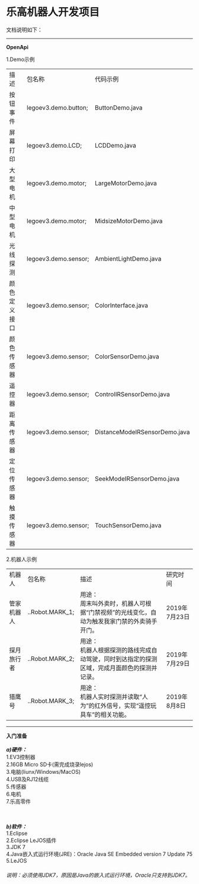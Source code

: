# 乐高机器人开发项目

文档说明如下：

----

<b>OpenApi</b> <br>

1.Demo示例

<table >

<tr>
<td>描述</td>
<td>包名称</td>
<td>代码示例</td>
</tr>

<tr>
<td>按钮事件</td>
<td>legoev3.demo.button;</td>
<td>ButtonDemo.java</td>
</tr>

<tr>
<td>屏幕打印</td>
<td>legoev3.demo.LCD;</td>
<td>LCDDemo.java</td>
</tr>

<tr>
<td>大型电机</td>
<td>legoev3.demo.motor;</td>
<td>LargeMotorDemo.java</td>
</tr>

<tr>
<td>中型电机</td>
<td>legoev3.demo.motor;</td>
<td>MidsizeMotorDemo.java</td>
</tr>

<tr>
<td>光线探测</td>
<td>legoev3.demo.sensor;</td>
<td>AmbientLightDemo.java</td>
</tr>

<tr>
<td>颜色定义接口</td>
<td>legoev3.demo.sensor;</td>
<td>ColorInterface.java</td>
</tr>

<tr>
<td>颜色传感器</td>
<td>legoev3.demo.sensor;</td>
<td>ColorSensorDemo.java</td>
</tr>

<tr>
<td>遥控器</td>
<td>legoev3.demo.sensor;</td>
<td>ControlIRSensorDemo.java</td>
</tr>

<tr>
<td>距离传感器</td>
<td>legoev3.demo.sensor;</td>
<td>DistanceModeIRSensorDemo.java</td>
</tr>

<tr>
<td>定位传感器</td>
<td>legoev3.demo.sensor;</td>
<td>SeekModeIRSensorDemo.java</td>
</tr>

<tr>
<td>触摸传感器</td>
<td>legoev3.demo.sensor;</td>
<td>TouchSensorDemo.java</td>
</tr>

</table>

2.机器人示例

<table>
<tr>
<td>机器人</td>
<td>包名称</td>
<td>描述</td>
<td>研究时间</td>
</tr>

<tr>
<td>管家机器人</td>
<td>..Robot.MARK_1;</td>
<td>
用途：<br>
周末叫外卖时，机器人可根据“门禁视频”的光线变化，自动为触发我家门禁的外卖骑手开门。
</td>
<td>2019年7月23日</td>
</tr>

<tr>
<td>探月旅行者</td>
<td>..Robot.MARK_2;</td>
<td>
用途：<br>
机器人根据探测的路线完成自动驾驶，同时到达指定的探测区域，完成月面颜色的探测并记录。
</td>
<td>2019年7月29日</td>
</tr>

<tr>
<td>猎鹰号</td>
<td>..Robot.MARK_3;</td>
<td>
用途：<br>
机器人实时探测并读取“人为”的红外信号，实现“遥控玩具车”的相关功能。
</td>
<td>2019年8月8日</td>
</tr>


</table>

----

<b>入门准备</b> <br>
<br>
<b><i>a)硬件：</i></b><br>
1.EV3控制器<br>
2.16GB Micro SD卡(需完成烧录lejos)<br>
3.电脑(liunx/Windows/MacOS)<br>
4.USB及RJ12线缆<br>
5.传感器<br>
6.电机<br>
7.乐高零件<br>
<br>
<br>

<b><i>b)软件：</i></b><br>
1.Eclipse<br>
2.Eclipse LeJOS插件<br>
3.JDK 7<br>
4.Java嵌入式运行环境(JRE)：Oracle Java SE Embedded version 7 Update 75<br>
5.LeJOS<br>

###### 说明：必须使用JDK7，原因是Java的嵌入式运行环境，Oracle只支持到JDK7。<br> 

